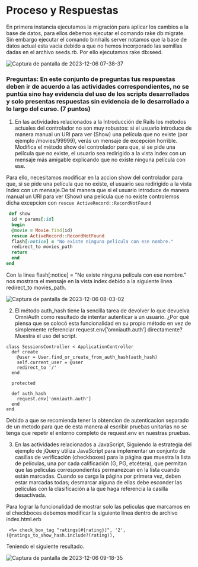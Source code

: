 # Proceso y Respuestas

En primera instancia ejecutamos la migración para aplicar los cambios a la base de datos, para ellos debemos ejecutar el comando 
rake db:migrate. Sin embargo ejecutar el comando bin/rails server notamos que la base de datos actual esta vacia debido a que 
no hemos incorporado las semillas dadas en el archivo seeds.rb. Por ello ejecutamos rake db:seed.

![Captura de pantalla de 2023-12-06 07-38-37](https://github.com/miguelvega/PracticaCalificada5/assets/124398378/cb2c79b4-c7b2-48b2-b930-bedd76a84a11)

### Preguntas:  En este conjunto de preguntas tus respuestas deben ir de acuerdo a las actividades correspondientes, no se puntúa sino hay evidencia del uso de los scripts desarrollados y solo presentas respuestas sin evidencia de lo desarrollado a lo largo del curso. (7 puntos)

1. En las actividades relacionados a la Introducción de Rails los métodos actuales del controlador no son muy robustos: si el usuario
   introduce de manera manual un URI para ver (Show) una película que no existe (por ejemplo /movies/99999), verás un mensaje de excepción
   horrible. Modifica el método show del controlador para que, si se pide una película que no existe, el usuario sea redirigido a la vista
   Index con un mensaje más amigable explicando que no existe ninguna película con ese.

Para ello, necesitamos modificar en la accion show del controlador para que, si se pide una película que no existe, el usuario sea redirigido a la vista Index con un mensaje.De tal manera que si el usuario introduce de manera manual un URI para ver (Show) una película que no existe controlemos dicha excepcion con `rescue ActiveRecord::RecordNotFound` 

   ```ruby
    def show
     id = params[:id]
     begin
     @movie = Movie.find(id)
     rescue ActiveRecord::RecordNotFound
     flash[:notice] = "No existe ninguna película con ese nombre."
     redirect_to movies_path
     return
     end
   end
```

Con la linea flash[:notice] = "No existe ninguna película con ese nombre." nos mostrara el mensaje en la vista index
debido a la siguiente linea redirect_to movies_path.


![Captura de pantalla de 2023-12-06 08-03-02](https://github.com/miguelvega/PracticaCalificada5/assets/124398378/3b2124a1-010d-4762-b7f9-ea8ea88ffd8d)

2. El método auth_hash  tiene la sencilla tarea de devolver lo que devuelva OmniAuth como resultado de intentar autenticar
   a un usuario. ¿Por qué piensa que se colocó esta funcionalidad  en su propio método en vez de simplemente referenciar     request.env[’omniauth.auth’]  directamente? Muestra el uso del script.

```
class SessionsController < ApplicationController
  def create
    @user = User.find_or_create_from_auth_hash(auth_hash)
    self.current_user = @user
    redirect_to '/'
  end

  protected

  def auth_hash
    request.env['omniauth.auth']
  end
end

```

Debido a que se recomienda tener la obtencion de autenticacion separado de un metodo para que de esta manera al escribir 
pruebas unitarias no se tenga que repetir el entorno completo de request.env en nuestras pruebas.


3. En las actividades relacionados a JavaScript, Siguiendo la estrategia del ejemplo de jQuery utiliza JavaScript para implementar un conjunto de casillas de verificación (checkboxes) para la página que muestra la lista de películas, una por cada calificación (G, PG, etcétera), que permitan que las películas correspondientes permanezcan en la lista cuando están marcadas. Cuando se carga la página por primera vez, deben estar marcadas todas; desmarcar alguna de ellas debe esconder las películas con la clasificación a la que haga referencia la casilla desactivada.

Para lograr la funcionalidad de mostrar solo las peliculas que marcamos en el checkboces debemos modificar la siguiente linea dentro de
archivo index.html.erb

```
 <%= check_box_tag "ratings[#{rating}]", '2', (@ratings_to_show_hash.include?(rating)),

```
Teniendo el siguiente resultado.

![Captura de pantalla de 2023-12-06 09-18-35](https://github.com/miguelvega/PracticaCalificada5/assets/124398378/e865a3fe-cb20-468e-95c8-fa1be62ca5cf)

